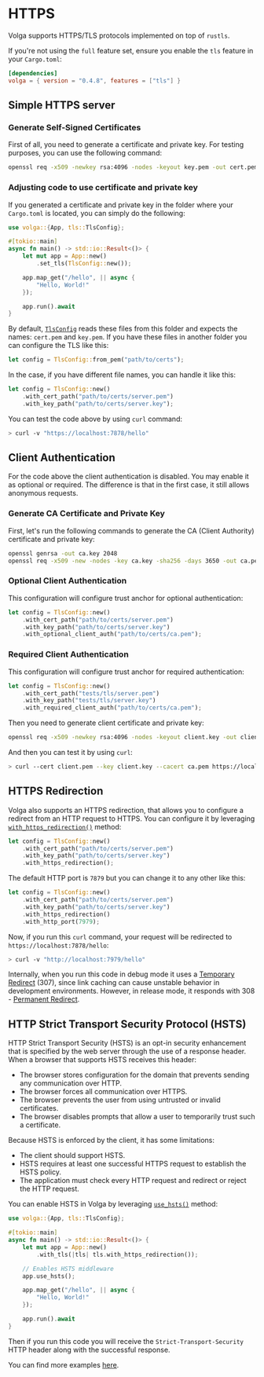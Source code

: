 # HTTPS

Volga supports HTTPS/TLS protocols implemented on top of `rustls`.

If you're not using the `full` feature set, ensure you enable the `tls` feature in your `Cargo.toml`:

```toml
[dependencies]
volga = { version = "0.4.8", features = ["tls"] }
```

## Simple HTTPS server

### Generate Self-Signed Certificates
First of all, you need to generate a certificate and private key. For testing purposes, you can use the following command:
```bash
openssl req -x509 -newkey rsa:4096 -nodes -keyout key.pem -out cert.pem -days 365 -subj '/CN=localhost'`
```

### Adjusting code to use certificate and private key
If you generated a certificate and private key in the folder where your `Cargo.toml` is located, you can simply do the following:
```rust
use volga::{App, tls::TlsConfig};

#[tokio::main]
async fn main() -> std::io::Result<()> {
    let mut app = App::new()
        .set_tls(TlsConfig::new());

    app.map_get("/hello", || async {
        "Hello, World!"
    });

    app.run().await
}
```
By default, [`TlsConfig`](https://docs.rs/volga/latest/volga/tls/struct.TlsConfig.html) reads these files from this folder and expects the names: `cert.pem` and `key.pem`. 
If you have these files in another folder you can configure the TLS like this:
```rust
let config = TlsConfig::from_pem("path/to/certs");
```
In the case, if you have different file names, you can handle it like this:
```rust
let config = TlsConfig::new()
    .with_cert_path("path/to/certs/server.pem")
    .with_key_path("path/to/certs/server.key");
```
You can test the code above by using `curl` command:
```bash
> curl -v "https://localhost:7878/hello"
```

## Client Authentication

For the code above the client authentication is disabled. You may enable it as optional or required. The difference is that in the first case, it still allows anonymous requests.

### Generate CA Certificate and Private Key
First, let's run the following commands to generate the CA (Client Authority) certificate and private key:
```bash
openssl genrsa -out ca.key 2048
openssl req -x509 -new -nodes -key ca.key -sha256 -days 3650 -out ca.pem -subj "/C=US/ST=State/L=City/O=Organization/OU=OrgUnit/CN=CA"
```

### Optional Client Authentication
This configuration will configure trust anchor for optional authentication:
```rust
let config = TlsConfig::new()
    .with_cert_path("path/to/certs/server.pem")
    .with_key_path("path/to/certs/server.key")
    .with_optional_client_auth("path/to/certs/ca.pem");
```

### Required Client Authentication
This configuration will configure trust anchor for required authentication:
```rust
let config = TlsConfig::new()
    .with_cert_path("tests/tls/server.pem")
    .with_key_path("tests/tls/server.key")
    .with_required_client_auth("path/to/certs/ca.pem");
```
Then you need to generate client certificate and private key:
```bash
openssl req -x509 -newkey rsa:4096 -nodes -keyout client.key -out client.pem -days 365 -subj '/CN=localhost'`
```
And then you can test it by using `curl`:
```bash
> curl --cert client.pem --key client.key --cacert ca.pem https://localhost:7878/hello
```

## HTTPS Redirection

Volga also supports an HTTPS redirection, that allows you to configure a redirect from an HTTP request to HTTPS.
You can configure it by leveraging [`with_https_redirection()`](https://docs.rs/volga/latest/volga/tls/struct.TlsConfig.html#method.with_https_redirection) method:
```rust
let config = TlsConfig::new()
    .with_cert_path("path/to/certs/server.pem")
    .with_key_path("path/to/certs/server.key")
    .with_https_redirection();
```
The default HTTP port is `7879` but you can change it to any other like this:
```rust
let config = TlsConfig::new()
    .with_cert_path("path/to/certs/server.pem")
    .with_key_path("path/to/certs/server.key")
    .with_https_redirection()
    .with_http_port(7979);
```
Now, if you run this `curl` command, your request will be redirected to `https://localhost:7878/hello`:
```bash
> curl -v "http://localhost:7979/hello"
```
Internally, when you run this code in debug mode it uses a [Temporary Redirect](https://developer.mozilla.org/en-US/docs/Web/HTTP/Status/307) (307), since link caching can cause unstable behavior in development environments. However, in release mode, it responds with 308 - [Permanent Redirect](https://developer.mozilla.org/en-US/docs/Web/HTTP/Status/308).

## HTTP Strict Transport Security Protocol (HSTS)

HTTP Strict Transport Security (HSTS) is an opt-in security enhancement that is specified by the web server through the use of a response header. When a browser that supports HSTS receives this header:
* The browser stores configuration for the domain that prevents sending any communication over HTTP. 
* The browser forces all communication over HTTPS.
* The browser prevents the user from using untrusted or invalid certificates. 
* The browser disables prompts that allow a user to temporarily trust such a certificate.

Because HSTS is enforced by the client, it has some limitations:
* The client should support HSTS.
* HSTS requires at least one successful HTTPS request to establish the HSTS policy.
* The application must check every HTTP request and redirect or reject the HTTP request.

You can enable HSTS in Volga by leveraging [`use_hsts()`](https://docs.rs/volga/latest/volga/app/struct.App.html#method.use_hsts) method:
```rust
use volga::{App, tls::TlsConfig};

#[tokio::main]
async fn main() -> std::io::Result<()> {
    let mut app = App::new()
        .with_tls(|tls| tls.with_https_redirection());

    // Enables HSTS middleware
    app.use_hsts();

    app.map_get("/hello", || async {
        "Hello, World!"
    });

    app.run().await
}
```
Then if you run this code you will receive the `Strict-Transport-Security` HTTP header along with the successful response.

You can find more examples [here](https://github.com/RomanEmreis/volga/blob/main/examples/tls/src/main.rs).
